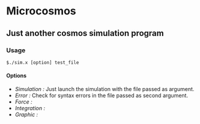 Microcosmos
===========

Just another cosmos simulation program
--------------------------------------

### Usage

    $./sim.x [option] test_file

#### Options

- *Simulation :* Just launch the simulation with the file passed as argument.
- *Error :* Check for syntax errors in the file passed as second argument.
- *Force :* 
- *Integration :*
- *Graphic :*
